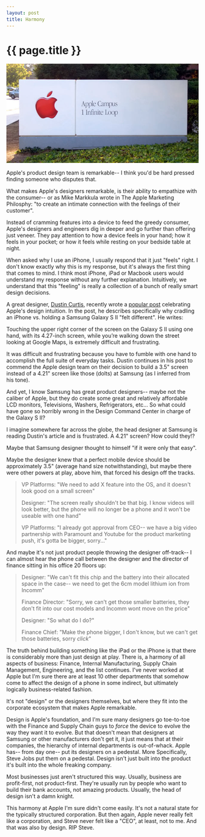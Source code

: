 ```yaml
---
layout: post
title: Harmony
---
```


# {{ page.title }}

![Apple Headquarters](/images/2012-01-04-harmony.jpeg)

Apple's product design team is remarkable-- I think you'd be hard pressed finding someone who disputes that.  

What makes Apple's designers remarkable, is their ability to empathize with the consumer-- or as Mike Markkula wrote in The Apple Marketing Philosphy: "to create an intimate connection with the feelings of their customer". 

Instead of cramming features into a device to feed the greedy consumer, Apple's designers and engineers dig in deeper and go further than offering just veneer.  They pay attention to how a device feels in your hand; how it feels in your pocket; or how it feels while resting on your bedside table at night.

When asked why I use an iPhone, I usually respond that it just "feels" right.  I don't know exactly why this is my response, but it's always the first thing that comes to mind.  I think most iPhone, iPad or Macbook users would understand my response without any further explanation. Intuitively, we understand that this "feeling" is really a collection of a bunch of really smart design decisions. 

A great designer, [Dustin Curtis](http://www.dustincurtis.com/), recently wrote a [popular post](http://dcurt.is/3-point-5-inches) celebrating Apple's design intuition. In the post, he describes specifically why cradling an iPhone vs. holding a Samsung Galaxy S II "felt different".  He writes:

Touching the upper right corner of the screen on the Galaxy S II using one hand, with its 4.27-inch screen, while you’re walking down the street looking at Google Maps, is extremely difficult and frustrating. 

It was difficult and frustrating because you have to fumble with one hand to accomplish the full suite of everyday tasks.  Dustin continues in his post to commend the Apple design team on their decision to build a 3.5" screen instead of a 4.21" screen like those (dolts) at Samsung (as I inferred from his tone).

And yet, I know Samsung has great product designers-- maybe not the caliber of Apple, but they do create some great and relatively affordable LCD monitors, Televisions, Washers, Refrigerators, etc…  So what could have gone so horribly wrong in the Design Command Center in charge of the Galaxy S II? 

I imagine somewhere far across the globe, the head designer at Samsung is reading Dustin's article and is frustrated.  A 4.21" screen? How could they!?

Maybe that Samsung designer thought to himself "if it were only that easy".  

Maybe the designer knew that a perfect mobile device should be approximately 3.5" (average hand size notwithstanding), but maybe there were other powers at play, above him, that forced his design off the tracks.  

> VP Platforms:  "We need to add X feature into the OS, and it doesn't look good on a small screen"
>
> Designer:  "The screen really shouldn't be that big.  I know videos will look better, but the phone will no longer be a phone and it won't be useable with one hand"
>
> VP Platforms:  "I already got approval from CEO-- we have a big video partnership with Paramount and Youtube for the product marketing push, it's gotta be bigger, sorry..."

And maybe it's not just product people throwing the designer off-track--  I can almost hear the phone call between the designer and the director of finance sitting in his office 20 floors up: 

> Designer:  "We can't fit this chip and the battery into their allocated space in the case-- we need to get the 6cm model lithium ion from Incomm"
>
> Finance Director:  "Sorry, we can't get those smaller batteries, they don't fit into our cost models and Incomm wont move on the price"
>
> Designer:  "So what do I do?"
>
> Finance Chief:  "Make the phone bigger, I don't know, but we can't get those batteries, sorry *click*"

The truth behind building something like the iPad or the iPhone is that there is considerably more than just design at play.  There is, a harmony of all aspects of business:  Finance, Internal Manufacturing,  Supply Chain Management, Engineering, and the list continues.  I've never worked at Apple but I'm sure there are at least 10 other departments that somehow come to affect the design of a phone in some indirect, but ultimately logically business-related fashion.  

It's not "design" or the designers themselves, but where they fit into the corporate ecosystem that makes Apple remarkable.  

Design is Apple's foundation, and I'm sure many designers go toe-to-toe with the Finance and Supply Chain guys to *force* the device to evolve the way they want it to evolve.  But that doesn't mean that designers at Samsung or other manufacturers don't get it, it just means that at their companies, the hierarchy of internal departments is out-of-whack. Apple has-- from day one-- put its designers on a pedestal.  More Specifically, Steve Jobs put them on a pedestal.  Design isn't just built into the product it's built into the whole freaking company.  

Most businesses just aren't structured this way.  Usually, business are profit-first, not product-first.  They're usually run by people who want to build their bank accounts, not amazing products.  Usually, the head of design isn't a damn knight.

This harmony at Apple I'm sure didn't come easily.  It's not a natural state for the typically structured corporation.  But then again, Apple never really felt like a corporation, and Steve never felt like a "CEO", at least, not to me.  And that was also by design.  RIP Steve.